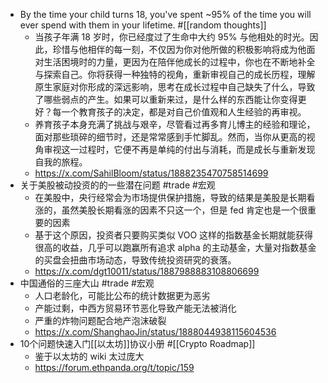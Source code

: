 - By the time your child turns 18, you've spent ~95% of the time you will ever spend with them in your lifetime. #[[random thoughts]]
	- 当孩子年满 18 岁时，你已经度过了生命中大约 95% 与他相处的时光。因此，珍惜与他相伴的每一刻，不仅因为你对他所做的积极影响将成为他面对生活困境时的力量，更因为在陪伴他成长的过程中，你也在不断地补全与探索自己。你将获得一种独特的视角，重新审视自己的成长历程，理解原生家庭对你形成的深远影响，思考在成长过程中自己缺失了什么，导致了哪些弱点的产生。如果可以重新来过，是什么样的东西能让你变得更好？每一个教育孩子的决定，都是对自己价值观和人生经验的再审视。
	- 养育孩子本身充满了挑战与艰辛，尽管看过再多育儿博主的经验和理论，面对那些琐碎的细节时，还是常常感到手忙脚乱。然而，当你从更高的视角审视这一过程时，它便不再是单纯的付出与消耗，而是成长与重新发现自我的旅程。
	- https://x.com/SahilBloom/status/1888235470758514699
- 关于美股被动投资的的一些潜在问题 #trade #宏观
	- 在美股中，央行经常会为市场提供保护措施，导致的结果是美股是长期看涨的，虽然美股长期看涨的因素不只这一个，但是 fed 肯定也是一个很重要的因素
	- 基于这个原因，投资者只要购买类似 VOO 这样的指数基金长期就能获得很高的收益，几乎可以跑赢所有追求 alpha 的主动基金，大量对指数基金的买盘会扭曲市场动态，导致传统投资研究的衰落。
	- https://x.com/dgt10011/status/1887988883108806699
- 中国通俗的三座大山 #trade #宏观
	- 人口老龄化，可能比公布的统计数据更为恶劣
	- 产能过剩，中西方贸易环节恶化导致产能无法被消化
	- 严重的炸物问题配合地产泡沫破裂
	- https://x.com/ShanghaoJin/status/1888044938115604536
- 10个问题快速入门[[以太坊]]协议小册 #[[Crypto Roadmap]]
	- 鉴于以太坊的 wiki 太过庞大
	- https://forum.ethpanda.org/t/topic/159